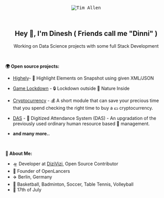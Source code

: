 <p align="center">
  <kbd>
  <img src="https://raw.githubusercontent.com/IamDinni/IamDinni/main/tim_allen.gif" alt="Tim Allen" />
  </kbd>
</p>

&nbsp;

<h2 align="center">
  Hey 👋, I'm Dinesh ( Friends call me "Dinni" )
</h2>

<p align="center">
    Working on Data Science projects with some full Stack Development
</p>

&nbsp;

**🌍 Open source projects:**

- [Highely](https://github.com/IamDinni/highely)- 🔰 Highlight Elements on Snapshot using given XML/JSON

- [Game Lockdown](https://github.com/IamDinni/Lockdown) - 🔒 Lockdown outside 🌄 Nature Inside

- [Cryptocurrency](https://github.com/IamDinni/Cryptocurrency) - 💰 A short module that can save your precious time that you spend checking the right time to buy a 💵 cryptocurrency.

- [DAS](https://github.com/IamDinni/IEEE-das) - 🙋 Digitized Attendance System (DAS) - An upgradation of the previously used ordinary human resource based 📒  management.

- **and many more..**

&nbsp;

**🕺 About Me:**

 - 🛸  Developer at <a href="https:/dizivizi.com">DiziVizi</a>, Open Source Contributor
 - 💼  Founder of OpenLancers
 - ✈️  Berlin, Germany
 - 🏀  Basketball, Badminton, Soccer, Table Tennis, Volleyball
 - 🎂  17th of July

&nbsp;

<br/>
